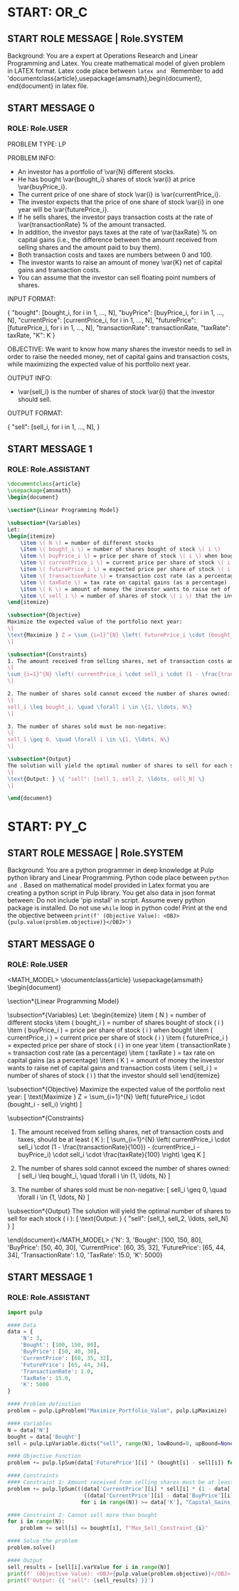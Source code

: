# START: OR_C 
## START ROLE MESSAGE | Role.SYSTEM 
Background: You are a expert at Operations Research and Linear Programming and Latex. You create mathematical model of given problem in LATEX format. Latex code place between ```latex and ``` Remember to add 'documentclass{article},usepackage{amsmath},begin{document}, end{document} in latex file. 
## START MESSAGE 0 
### ROLE: Role.USER
<DESCRIPTION>
PROBLEM TYPE: LP

PROBLEM INFO: 

- An investor has a portfolio of \var{N} different stocks.
- He has bought \var{bought_i} shares of stock \var{i} at price \var{buyPrice_i}. 
- The current price of one share of stock \var{i} is \var{currentPrice_i}.
- The investor expects that the price of one share of stock \var{i} in one year will be \var{futurePrice_i}.
- If he sells shares, the investor pays transaction costs at the rate of \var{transactionRate} % of the amount transacted.
- In addition, the investor pays taxes at the rate of \var{taxRate} % on capital gains (i.e., the difference between the amount received from selling shares and the amount paid to buy them).
- Both transaction costs and taxes are numbers between 0 and 100.
- The investor wants to raise an amount of money \var{K} net of capital gains and transaction costs.
- You can assume that the investor can sell floating point numbers of shares.

INPUT FORMAT: 

{
    "bought": [bought_i, for i in 1, ..., N],
    "buyPrice": [buyPrice_i, for i in 1, ..., N],
    "currentPrice": [currentPrice_i, for i in 1, ..., N],
    "futurePrice": [futurePrice_i, for i in 1, ..., N],
    "transactionRate": transactionRate,
    "taxRate": taxRate,
    "K": K
}

OBJECTIVE: We want to know how many shares the investor needs to sell in order to raise the needed money, net of capital gains and transaction costs, while maximizing the expected value of his portfolio next year.

OUTPUT INFO:

- \var{sell_i} is the number of shares of stock \var{i} that the investor should sell.

OUTPUT FORMAT:

{
    "sell": [sell_i, for i in 1, ..., N],
}

</DESCRIPTION>


## START MESSAGE 1 
### ROLE: Role.ASSISTANT
```latex
\documentclass{article}
\usepackage{amsmath}
\begin{document}

\section*{Linear Programming Model}

\subsection*{Variables}
Let:
\begin{itemize}
    \item \( N \) = number of different stocks
    \item \( bought_i \) = number of shares bought of stock \( i \)
    \item \( buyPrice_i \) = price per share of stock \( i \) when bought
    \item \( currentPrice_i \) = current price per share of stock \( i \)
    \item \( futurePrice_i \) = expected price per share of stock \( i \) in one year
    \item \( transactionRate \) = transaction cost rate (as a percentage)
    \item \( taxRate \) = tax rate on capital gains (as a percentage)
    \item \( K \) = amount of money the investor wants to raise net of capital gains and transaction costs
    \item \( sell_i \) = number of shares of stock \( i \) that the investor should sell
\end{itemize}

\subsection*{Objective}
Maximize the expected value of the portfolio next year:
\[
\text{Maximize } Z = \sum_{i=1}^{N} \left( futurePrice_i \cdot (bought_i - sell_i) \right)
\]

\subsection*{Constraints}
1. The amount received from selling shares, net of transaction costs and taxes, should be at least \( K \):
\[
\sum_{i=1}^{N} \left( currentPrice_i \cdot sell_i \cdot (1 - \frac{transactionRate}{100}) - (currentPrice_i - buyPrice_i) \cdot sell_i \cdot \frac{taxRate}{100} \right) \geq K
\]

2. The number of shares sold cannot exceed the number of shares owned:
\[
sell_i \leq bought_i, \quad \forall i \in \{1, \ldots, N\}
\]

3. The number of shares sold must be non-negative:
\[
sell_i \geq 0, \quad \forall i \in \{1, \ldots, N\}
\]

\subsection*{Output}
The solution will yield the optimal number of shares to sell for each stock \( i \):
\[
\text{Output: } \{ "sell": [sell_1, sell_2, \ldots, sell_N] \}
\]

\end{document}
```

# START: PY_C 
## START ROLE MESSAGE | Role.SYSTEM 
Background: You are a python programmer in deep knowledge at Pulp python library and Linear Programming. Python code place between ```python and ```. Based on mathematical model provided in Latex format you are creating a python script in Pulp library. You get also data in json format between: <DATA></DATA> Do not include 'pip install' in script. Assume every python package is installed. Do not use `while` loop in python code! Print at the end the objective between <OBJ></OBJ> `print(f' (Objective Value): <OBJ>{pulp.value(problem.objective)}</OBJ>')` 
## START MESSAGE 0 
### ROLE: Role.USER
<MATH_MODEL>
\documentclass{article}
\usepackage{amsmath}
\begin{document}

\section*{Linear Programming Model}

\subsection*{Variables}
Let:
\begin{itemize}
    \item \( N \) = number of different stocks
    \item \( bought_i \) = number of shares bought of stock \( i \)
    \item \( buyPrice_i \) = price per share of stock \( i \) when bought
    \item \( currentPrice_i \) = current price per share of stock \( i \)
    \item \( futurePrice_i \) = expected price per share of stock \( i \) in one year
    \item \( transactionRate \) = transaction cost rate (as a percentage)
    \item \( taxRate \) = tax rate on capital gains (as a percentage)
    \item \( K \) = amount of money the investor wants to raise net of capital gains and transaction costs
    \item \( sell_i \) = number of shares of stock \( i \) that the investor should sell
\end{itemize}

\subsection*{Objective}
Maximize the expected value of the portfolio next year:
\[
\text{Maximize } Z = \sum_{i=1}^{N} \left( futurePrice_i \cdot (bought_i - sell_i) \right)
\]

\subsection*{Constraints}
1. The amount received from selling shares, net of transaction costs and taxes, should be at least \( K \):
\[
\sum_{i=1}^{N} \left( currentPrice_i \cdot sell_i \cdot (1 - \frac{transactionRate}{100}) - (currentPrice_i - buyPrice_i) \cdot sell_i \cdot \frac{taxRate}{100} \right) \geq K
\]

2. The number of shares sold cannot exceed the number of shares owned:
\[
sell_i \leq bought_i, \quad \forall i \in \{1, \ldots, N\}
\]

3. The number of shares sold must be non-negative:
\[
sell_i \geq 0, \quad \forall i \in \{1, \ldots, N\}
\]

\subsection*{Output}
The solution will yield the optimal number of shares to sell for each stock \( i \):
\[
\text{Output: } \{ "sell": [sell_1, sell_2, \ldots, sell_N] \}
\]

\end{document}</MATH_MODEL>
<DATA>
{'N': 3, 'Bought': [100, 150, 80], 'BuyPrice': [50, 40, 30], 'CurrentPrice': [60, 35, 32], 'FuturePrice': [65, 44, 34], 'TransactionRate': 1.0, 'TaxRate': 15.0, 'K': 5000}</DATA>


## START MESSAGE 1 
### ROLE: Role.ASSISTANT
```python
import pulp

#### Data
data = {
    'N': 3,
    'Bought': [100, 150, 80],
    'BuyPrice': [50, 40, 30],
    'CurrentPrice': [60, 35, 32],
    'FuturePrice': [65, 44, 34],
    'TransactionRate': 1.0,
    'TaxRate': 15.0,
    'K': 5000
}

#### Problem definition
problem = pulp.LpProblem("Maximize_Portfolio_Value", pulp.LpMaximize)

#### Variables
N = data['N']
bought = data['Bought']
sell = pulp.LpVariable.dicts("sell", range(N), lowBound=0, upBound=None, cat='Continuous')

#### Objective Function
problem += pulp.lpSum(data['FuturePrice'][i] * (bought[i] - sell[i]) for i in range(N)), "Expected_Portfolio_Value"

#### Constraints
#### Constraint 1: Amount received from selling shares must be at least K
problem += pulp.lpSum(((data['CurrentPrice'][i] * sell[i] * (1 - data['TransactionRate'] / 100)) - 
                        ((data['CurrentPrice'][i] - data['BuyPrice'][i]) * sell[i] * (data['TaxRate'] / 100))) 
                       for i in range(N)) >= data['K'], "Capital_Gains_Constraint"

#### Constraint 2: Cannot sell more than bought
for i in range(N):
    problem += sell[i] <= bought[i], f"Max_Sell_Constraint_{i}"

#### Solve the problem
problem.solve()

#### Output
sell_results = [sell[i].varValue for i in range(N)]
print(f' (Objective Value): <OBJ>{pulp.value(problem.objective)}</OBJ>')
print(f'Output: {{ "sell": {sell_results} }}')
```

